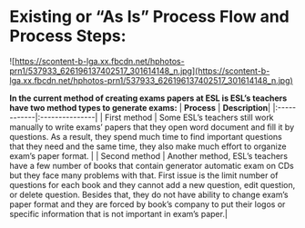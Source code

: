 # Existing or “As Is” Process Flow and Process Steps: #
![https://scontent-b-lga.xx.fbcdn.net/hphotos-prn1/537933_626196137402517_301614148_n.jpg](https://scontent-b-lga.xx.fbcdn.net/hphotos-prn1/537933_626196137402517_301614148_n.jpg)

**In the current method of creating exams papers at ESL is ESL’s teachers have two method types to generate exams:**
| **Process** | **Description**|
|:------------|:---------------|
| First method | Some ESL’s teachers still work manually to write exams’ papers that they open word document and fill it by questions. As a result, they spend much time to find important questions that they need and the same time, they also make much effort to organize exam’s paper format. |
| Second method | Another method, ESL’s teachers have a few number of books that contain generator automatic exam on CDs but they face many problems with that. First issue is the limit number of questions for each book and they cannot add a new question, edit question, or delete question. Besides that, they do not have ability to change exam’s paper format and they are forced by book’s company to put their logos or specific information that is not important in exam’s paper.|